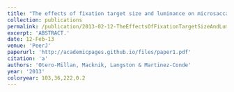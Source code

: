 ```yaml
---
title: "The effects of fixation target size and luminance on microsaccades and square-wave jerks."
collection: publications
permalink: /publication/2013-02-12-TheEffectsOfFixationTargetSizeAndLuminanceOnMicrosaccadesAndSqu
excerpt: 'ABSTRACT.'
date: 12-Feb-13
venue: 'PeerJ'
paperurl: 'http://academicpages.github.io/files/paper1.pdf'
citation: 'a'
authors: 'Otero-Millan, Macknik, Langston & Martinez-Conde'
year: '2013'
coloryear: 103,36,222,0.2
---
```


